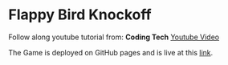# Flappy Bird Knockoff

Follow along youtube tutorial from: **Coding Tech** [Youtube Video](https://www.youtube.com/watch?v=M45iFPVdtj0)

The Game is deployed on GitHub pages and is live at this [link](https://mrabhishekshrestha.github.io/flappy-bird-knockoff/).